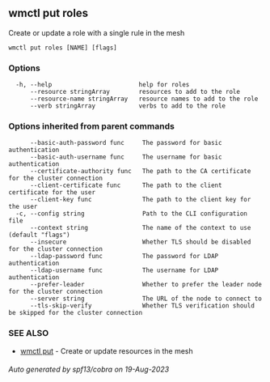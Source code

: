 ## wmctl put roles

Create or update a role with a single rule in the mesh

```
wmctl put roles [NAME] [flags]
```

### Options

```
  -h, --help                        help for roles
      --resource stringArray        resources to add to the role
      --resource-name stringArray   resource names to add to the role
      --verb stringArray            verbs to add to the role
```

### Options inherited from parent commands

```
      --basic-auth-password func     The password for basic authentication
      --basic-auth-username func     The username for basic authentication
      --certificate-authority func   The path to the CA certificate for the cluster connection
      --client-certificate func      The path to the client certificate for the user
      --client-key func              The path to the client key for the user
  -c, --config string                Path to the CLI configuration file
      --context string               The name of the context to use (default "flags")
      --insecure                     Whether TLS should be disabled for the cluster connection
      --ldap-password func           The password for LDAP authentication
      --ldap-username func           The username for LDAP authentication
      --prefer-leader                Whether to prefer the leader node for the cluster connection
      --server string                The URL of the node to connect to
      --tls-skip-verify              Whether TLS verification should be skipped for the cluster connection
```

### SEE ALSO

* [wmctl put](wmctl_put.md)	 - Create or update resources in the mesh

###### Auto generated by spf13/cobra on 19-Aug-2023
